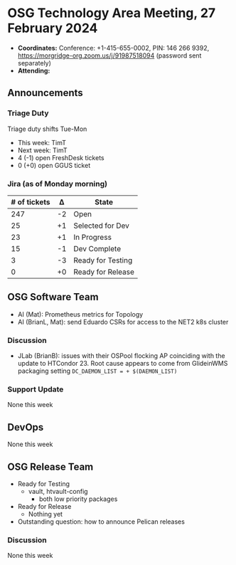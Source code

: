 # OSG Technology Area Meeting, 27 February 2024

-   **Coordinates:** Conference: +1-415-655-0002, PIN: 146 266 9392,
    <https://morgridge-org.zoom.us/j/91987518094> (password sent separately)
-   **Attending:** 

## Announcements

### Triage Duty

Triage duty shifts Tue-Mon

-   This week: TimT
-   Next week: TimT
-   4 (-1) open FreshDesk tickets
-   0 (+0) open GGUS ticket

### Jira (as of Monday morning)

| # of tickets | &Delta; | State             |
|--------------|---------|-------------------|
| 247          | -2      | Open              |
| 25           | +1      | Selected for Dev  |
| 23           | +1      | In Progress       |
| 15           | -1      | Dev Complete      |
| 3            | -3      | Ready for Testing |
| 0            | +0      | Ready for Release |

## OSG Software Team

-   AI (Mat): Prometheus metrics for Topology
-   AI (BrianL, Mat): send Eduardo CSRs for access to the NET2 k8s cluster

### Discussion

-   JLab (BrianB): issues with their OSPool flocking AP coinciding with the update to HTCondor 23.
    Root cause appears to come from GlideinWMS packaging setting `DC_DAEMON_LIST = + $(DAEMON_LIST)`

### Support Update

None this week

## DevOps

None this week

## OSG Release Team

-   Ready for Testing
    -   vault, htvault-config
        - both low priority packages
-   Ready for Release
    -   Nothing yet
-   Outstanding question: how to announce Pelican releases

### Discussion

None this week
